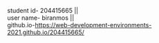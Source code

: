 
student id- 204415665 ||  
user name- biranmos ||  
github.io-https://web-development-environments-2021.github.io/204415665/
